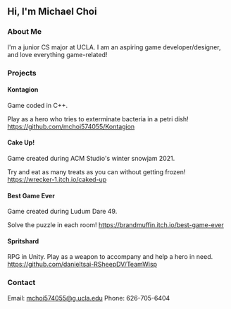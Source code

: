 ## Hi, I'm Michael Choi

### About Me
I'm a junior CS major at UCLA. I am an aspiring game developer/designer, and love everything game-related!

### Projects

#### Kontagion
Game coded in C++.

Play as a hero who tries to exterminate bacteria in a petri dish!
https://github.com/mchoi574055/Kontagion

#### Cake Up!
Game created during ACM Studio's winter snowjam 2021.

Try and eat as many treats as you can without getting frozen!
https://wrecker-1.itch.io/caked-up

#### Best Game Ever
Game created during Ludum Dare 49.

Solve the puzzle in each room!
https://brandmuffin.itch.io/best-game-ever

#### Spritshard
RPG in Unity. Play as a weapon to accompany and help a hero in need.
https://github.com/danieltsai-RSheepDV/TeamWisp


### Contact
Email: mchoi574055@g.ucla.edu
Phone: 626-705-6404 

